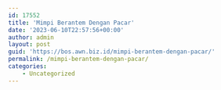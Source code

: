 ```yaml
---
id: 17552
title: 'Mimpi Berantem Dengan Pacar'
date: '2023-06-10T22:57:56+00:00'
author: admin
layout: post
guid: 'https://bos.awn.biz.id/mimpi-berantem-dengan-pacar/'
permalink: /mimpi-berantem-dengan-pacar/
categories:
    - Uncategorized
---
```


